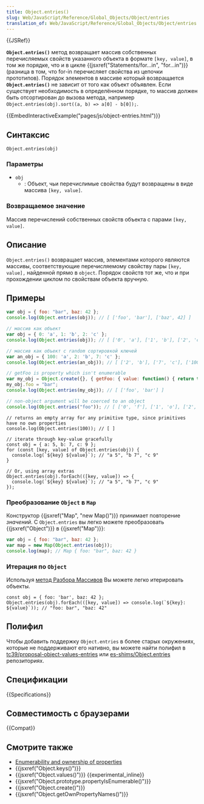 ```yaml
---
title: Object.entries()
slug: Web/JavaScript/Reference/Global_Objects/Object/entries
translation_of: Web/JavaScript/Reference/Global_Objects/Object/entries
---
```


{{JSRef}}

**`Object.entries()`** метод возвращает массив собственных перечисляемых свойств указанного объекта в формате `[key, value]`, в том же порядке, что и в цикле {{jsxref("Statements/for...in", "for...in")}} (разница в том, что for-in перечисляет свойства из цепочки прототипов). Порядок элементов в массиве который возвращается **`Object.entries()`** не зависит от того как объект объявлен. Если существует необходимость в определённом порядке, то массив должен быть отсортирован до вызова метода, например `Object.entries(obj).sort((a, b) => a[0] - b[0]);`.

{{EmbedInteractiveExample("pages/js/object-entries.html")}}

## Синтаксис

```
Object.entries(obj)
```

### Параметры

- `obj`
  - : Объект, чьи перечислимые свойства будут возвращены в виде массива `[key, value]`.

### Возвращаемое значение

Массив перечислений собственных свойств объекта с парами `[key, value]`.

## Описание

`Object.entries()` возвращает массив, элементами которого являются массивы, соответствующие перечисляемому свойству пары `[key, value],` найденной прямо в `object`. Порядок свойств тот же, что и при прохождении циклом по свойствам объекта вручную.

## Примеры

```js
var obj = { foo: "bar", baz: 42 };
console.log(Object.entries(obj)); // [ ['foo', 'bar'], ['baz', 42] ]

// массив как объект
var obj = { 0: 'a', 1: 'b', 2: 'c' };
console.log(Object.entries(obj)); // [ ['0', 'a'], ['1', 'b'], ['2', 'c'] ]

// массив как объект c random сортировкой ключей
var an_obj = { 100: 'a', 2: 'b', 7: 'c' };
console.log(Object.entries(an_obj)); // [ ['2', 'b'], ['7', 'c'], ['100', 'a'] ]

// getFoo is property which isn't enumerable
var my_obj = Object.create({}, { getFoo: { value: function() { return this.foo; } } });
my_obj.foo = "bar";
console.log(Object.entries(my_obj)); // [ ['foo', 'bar'] ]

// non-object argument will be coerced to an object
console.log(Object.entries("foo")); // [ ['0', 'f'], ['1', 'o'], ['2', 'o'] ]
```

```
// returns an empty array for any primitive type, since primitives have no own properties
console.log(Object.entries(100)); // [ ]

// iterate through key-value gracefully
const obj = { a: 5, b: 7, c: 9 };
for (const [key, value] of Object.entries(obj)) {
  console.log(`${key} ${value}`); // "a 5", "b 7", "c 9"
}

// Or, using array extras
Object.entries(obj).forEach(([key, value]) => {
  console.log(`${key} ${value}`); // "a 5", "b 7", "c 9"
});
```

### Преобразование `Object` в `Map`

Конструктор {{jsxref("Map", "new Map()")}} принимает повторение _значений_. С `Object.entries` вы легко можете преобразовать {{jsxref("Object")}} в {{jsxref("Map")}}:

```js
var obj = { foo: "bar", baz: 42 };
var map = new Map(Object.entries(obj));
console.log(map); // Map { foo: "bar", baz: 42 }
```

### Итерация по `Object`

Используя [метод Разбора Массивов](/ru/docs/Web/JavaScript/Reference/Operators/Destructuring_assignment#%D0%A0%D0%B0%D0%B7%D0%B1%D0%BE%D1%80_%D0%BC%D0%B0%D1%81%D1%81%D0%B8%D0%B2%D0%BE%D0%B2) Вы можете легко итерировать объекты.

```
const obj = { foo: 'bar', baz: 42 };
Object.entries(obj).forEach(([key, value]) => console.log(`${key}: ${value}`)); // "foo: bar", "baz: 42"
```

## Полифил

Чтобы добавить поддержку `Object.entries` в более старых окружениях, которые не поддерживают его нативно, вы можете найти полифил в [tc39/proposal-object-values-entries](https://github.com/tc39/proposal-object-values-entries) или [es-shims/Object.entries](https://github.com/es-shims/Object.entries) репозиториях.

## Спецификации

{{Specifications}}

## Совместимость с браузерами

{{Compat}}

## Смотрите также

- [Enumerability and ownership of properties](/ru/docs/Web/JavaScript/Enumerability_and_ownership_of_properties)
- {{jsxref("Object.keys()")}}
- {{jsxref("Object.values()")}} {{experimental_inline}}
- {{jsxref("Object.prototype.propertyIsEnumerable()")}}
- {{jsxref("Object.create()")}}
- {{jsxref("Object.getOwnPropertyNames()")}}
